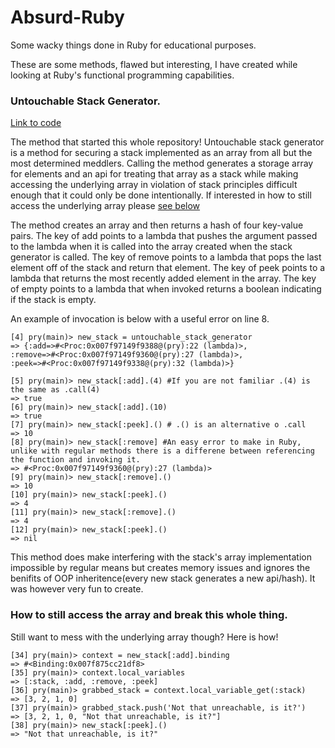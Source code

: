 # Absurd-Ruby
Some wacky things done in Ruby for educational purposes. 


These are some methods, flawed but interesting, I have created while looking at Ruby's functional programming capabilities. 

### Untouchable Stack Generator.

  [Link to code](https://github.com/charkitch/Absurd-Ruby/blob/master/examples/closure_sealed_stack.rb)

  The method that started this whole repository! Untouchable stack generator is a method for securing a stack implemented as
  an array from all but the most determined meddlers. Calling the method generates a storage array for elements and an api for
  treating that array as a stack while making accessing the underlying array in violation of stack principles difficult enough
  that it could only be done intentionally. If interested in how to still access the underlying array please [see below](#how_to_break_it) 
  
  The method creates an array and then returns a hash of four key-value pairs. The key of add points to a lambda that pushes 
  the argument passed to the lambda when it is called into the array created when the stack generator is called. The key of
  remove points to a lambda that pops the last element off of the stack and return that element. The key of peek points to a
  lambda that returns the most recently added element in the array. The key of empty points to a lambda that when invoked
  returns a boolean indicating if the stack is empty. 
  
  An example of invocation is below with a useful error on line 8. 
  
  ```
  [4] pry(main)> new_stack = untouchable_stack_generator
 => {:add=>#<Proc:0x007f97149f9388@(pry):22 (lambda)>,
 :remove=>#<Proc:0x007f97149f9360@(pry):27 (lambda)>,
 :peek=>#<Proc:0x007f97149f9338@(pry):32 (lambda)>}
            
[5] pry(main)> new_stack[:add].(4) #If you are not familiar .(4) is the same as .call(4)
=> true
[6] pry(main)> new_stack[:add].(10)
=> true
[7] pry(main)> new_stack[:peek].() # .() is an alternative o .call
=> 10
[8] pry(main)> new_stack[:remove] #An easy error to make in Ruby, unlike with regular methods there is a differene between referencing the function and invoking it. 
=> #<Proc:0x007f97149f9360@(pry):27 (lambda)>
[9] pry(main)> new_stack[:remove].()
=> 10
[10] pry(main)> new_stack[:peek].()
=> 4
[11] pry(main)> new_stack[:remove].()
=> 4
[12] pry(main)> new_stack[:peek].()
=> nil
  ```
  This method does make interfering with the stack's array implementation impossible by regular means but creates memory
  issues and ignores the benifits of OOP inheritence(every new stack generates a new api/hash). It was however very fun to
  create.
  
  
  ### <a name="how_to_break_it"></a> How to still access the array and break this whole thing. 
  Still want to mess with the underlying array though? Here is how! 
  
  ```
  [34] pry(main)> context = new_stack[:add].binding
=> #<Binding:0x007f875cc21df8>
[35] pry(main)> context.local_variables
=> [:stack, :add, :remove, :peek]
[36] pry(main)> grabbed_stack = context.local_variable_get(:stack)
=> [3, 2, 1, 0]
[37] pry(main)> grabbed_stack.push('Not that unreachable, is it?')
=> [3, 2, 1, 0, "Not that unreachable, is it?"]
[38] pry(main)> new_stack[:peek].()
=> "Not that unreachable, is it?"
```
